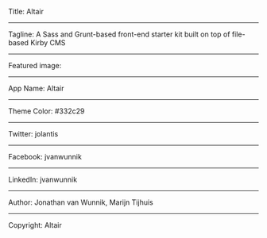 Title: Altair

----

Tagline: A Sass and Grunt-based front-end starter kit built on top of file-based Kirby CMS

----

Featured image:

----

App Name: Altair

----

Theme Color: #332c29

----

Twitter: jolantis

----

Facebook: jvanwunnik

----

LinkedIn: jvanwunnik

----

Author: Jonathan van Wunnik, Marijn Tijhuis

----

Copyright: Altair
